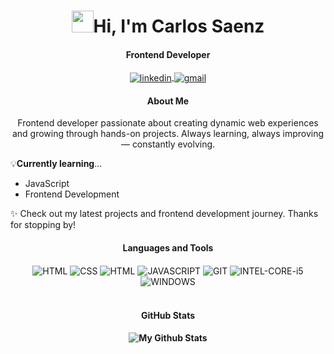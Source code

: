 <h1 align="center"><img src="https://media.giphy.com/media/hvRJCLFzcasrR4ia7z/giphy.gif" width="35">Hi, I'm Carlos Saenz</h1>
<h4 align="center">Frontend Developer</h4>

<p align="center" >
 <a href="https://www.linkedin.com/in/carloss-saenzz/" target="_blank">
     <img align="center" alt="linkedin" src="https://img.shields.io/badge/LinkedIn-0077B5?style=for-the-badge&logo=linkedin&logoColor=white">
 </a>
 <!-- <a href="https://github.com/CodeBycsz" target="_blank">
     <img align="center" alt="github" src="https://img.shields.io/badge/GitHub-100000?style=for-the-badge&logo=github&logoColor=white">
 </a> -->
 <a href="charliesaenz@gmail.com" target="_blank">
     <img align="center" alt="gmail" src="https://img.shields.io/badge/Gmail-D14836?style=for-the-badge&logo=gmail&logoColor=white">
 </a>
 <!-- <a href="https://www.instagram.com/codebycsz/" target="_blank">
     <img align="center" alt="instagram" src="https://img.shields.io/badge/Instagram-E4405F?style=for-the-badge&logo=instagram&logoColor=white">
 </a> -->
</p>

<h4 align="center">About Me</h4>
<p align="center">Frontend developer passionate about creating dynamic web experiences and growing through hands-on projects. Always learning, always improving — constantly evolving.</p>

 💡**Currently learning**...

 - JavaScript
 - Frontend Development

 ✨ Check out my latest projects and frontend development journey. Thanks for stopping by!



<h4 align="center">Languages and Tools</h4>
<div align="center">
<img align="center" alt="HTML" src="https://img.shields.io/badge/HTML5-E34F26?style=for-the-badge&logo=html5&logoColor=white">
<img align="center" alt="CSS" src="https://img.shields.io/badge/CSS3-1572B6?style=for-the-badge&logo=css3&logoColor=white">
<!-- <img align="center" alt="HTML" src="https://img.shields.io/badge/Sass-CC6699?style=for-the-badge&logo=sass&logoColor=white"> -->
<img align="center" alt="HTML" src="https://img.shields.io/badge/Bootstrap-563D7C?style=for-the-badge&logo=bootstrap&logoColor=white">
<img align="center" alt="JAVASCRIPT" src="https://img.shields.io/badge/JavaScript-F7DF1E?style=for-the-badge&logo=javascript&logoColor=black">
<img align="center" alt="GIT" src="https://img.shields.io/badge/Git-F05032?style=for-the-badge&logo=git&logoColor=white">
<img align="center" alt="INTEL-CORE-i5" src="https://img.shields.io/badge/Intel-Core_i5_10th-0071C5?style=for-the-badge&logo=intel&logoColor=white">
<img align="center" alt="WINDOWS" src="https://img.shields.io/badge/Windows-0078D6?style=for-the-badge&logo=windows&logoColor=white">
</div>

<br>

<h4 align="center">GitHub Stats<h4>
<div align="center">
  <img alt="My Github Stats" src="https://github-readme-stats.vercel.app/api?username=carlossaenzz&include_all_commits=true&count_private=true&show_icons=true&line_height=20&title_color=2B5BBD&icon_color=1124BB&text_color=A1A1A1&bg_color=0,000000,130F40"/>
</div>